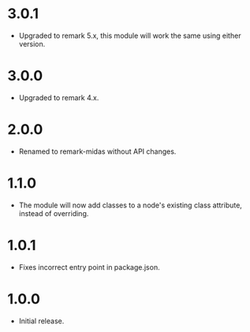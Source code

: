 # 3.0.1

* Upgraded to remark 5.x, this module will work the same using either version.

# 3.0.0

* Upgraded to remark 4.x.

# 2.0.0

* Renamed to remark-midas without API changes.

# 1.1.0

* The module will now add classes to a node's existing class attribute, instead
  of overriding.

# 1.0.1

* Fixes incorrect entry point in package.json.

# 1.0.0

* Initial release.

